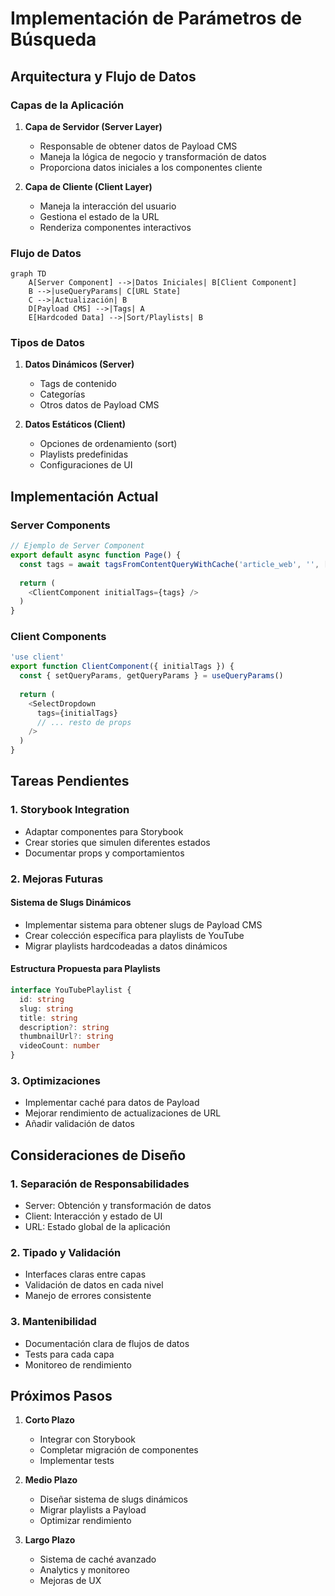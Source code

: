 # Implementación de Parámetros de Búsqueda

## Arquitectura y Flujo de Datos

### Capas de la Aplicación

1. **Capa de Servidor (Server Layer)**
   - Responsable de obtener datos de Payload CMS
   - Maneja la lógica de negocio y transformación de datos
   - Proporciona datos iniciales a los componentes cliente

2. **Capa de Cliente (Client Layer)**
   - Maneja la interacción del usuario
   - Gestiona el estado de la URL
   - Renderiza componentes interactivos

### Flujo de Datos

```mermaid
graph TD
    A[Server Component] -->|Datos Iniciales| B[Client Component]
    B -->|useQueryParams| C[URL State]
    C -->|Actualización| B
    D[Payload CMS] -->|Tags| A
    E[Hardcoded Data] -->|Sort/Playlists| B
```

### Tipos de Datos

1. **Datos Dinámicos (Server)**
   - Tags de contenido
   - Categorías
   - Otros datos de Payload CMS

2. **Datos Estáticos (Client)**
   - Opciones de ordenamiento (sort)
   - Playlists predefinidas
   - Configuraciones de UI

## Implementación Actual

### Server Components

```typescript
// Ejemplo de Server Component
export default async function Page() {
  const tags = await tagsFromContentQueryWithCache('article_web', '', ['autor', 'revisar'])
  
  return (
    <ClientComponent initialTags={tags} />
  )
}
```

### Client Components

```typescript
'use client'
export function ClientComponent({ initialTags }) {
  const { setQueryParams, getQueryParams } = useQueryParams()
  
  return (
    <SelectDropdown
      tags={initialTags}
      // ... resto de props
    />
  )
}
```

## Tareas Pendientes

### 1. Storybook Integration
- Adaptar componentes para Storybook
- Crear stories que simulen diferentes estados
- Documentar props y comportamientos

### 2. Mejoras Futuras

#### Sistema de Slugs Dinámicos
- Implementar sistema para obtener slugs de Payload CMS
- Crear colección específica para playlists de YouTube
- Migrar playlists hardcodeadas a datos dinámicos

#### Estructura Propuesta para Playlists
```typescript
interface YouTubePlaylist {
  id: string
  slug: string
  title: string
  description?: string
  thumbnailUrl?: string
  videoCount: number
}
```

### 3. Optimizaciones
- Implementar caché para datos de Payload
- Mejorar rendimiento de actualizaciones de URL
- Añadir validación de datos

## Consideraciones de Diseño

### 1. Separación de Responsabilidades
- Server: Obtención y transformación de datos
- Client: Interacción y estado de UI
- URL: Estado global de la aplicación

### 2. Tipado y Validación
- Interfaces claras entre capas
- Validación de datos en cada nivel
- Manejo de errores consistente

### 3. Mantenibilidad
- Documentación clara de flujos de datos
- Tests para cada capa
- Monitoreo de rendimiento

## Próximos Pasos

1. **Corto Plazo**
   - Integrar con Storybook
   - Completar migración de componentes
   - Implementar tests

2. **Medio Plazo**
   - Diseñar sistema de slugs dinámicos
   - Migrar playlists a Payload
   - Optimizar rendimiento

3. **Largo Plazo**
   - Sistema de caché avanzado
   - Analytics y monitoreo
   - Mejoras de UX 
